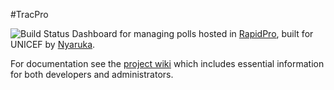 #TracPro

![Build Status](https://travis-ci.org/rapidpro/casepro.svg?branch=master)
Dashboard for managing polls hosted in [RapidPro](http://rapidpro.io), built for UNICEF by [Nyaruka](http://nyaruka.com).

For documentation see the [project wiki](https://github.com/rapidpro/tracpro/wiki) which includes essential information for both developers and administrators.
